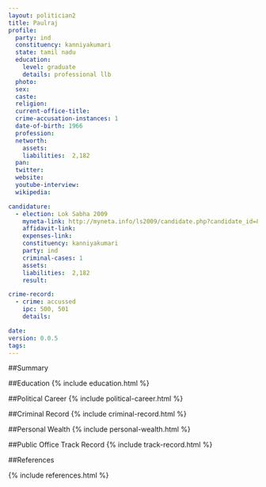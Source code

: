 ```yaml
---
layout: politician2
title: Paulraj
profile: 
  party: ind
  constituency: kanniyakumari
  state: tamil nadu
  education: 
    level: graduate
    details: professional llb
  photo: 
  sex: 
  caste: 
  religion: 
  current-office-title: 
  crime-accusation-instances: 1
  date-of-birth: 1966
  profession: 
  networth: 
    assets: 
    liabilities:  2,182
  pan: 
  twitter: 
  website: 
  youtube-interview: 
  wikipedia: 

candidature: 
  - election: Lok Sabha 2009
    myneta-link: http://myneta.info/ls2009/candidate.php?candidate_id=8628
    affidavit-link: 
    expenses-link: 
    constituency: kanniyakumari 
    party: ind
    criminal-cases: 1
    assets: 
    liabilities:  2,182
    result:  

crime-record: 
  - crime: accussed
    ipc: 500, 501
    details:    

date: 
version: 0.0.5
tags: 
---
```

##Summary


##Education
{% include education.html %}


##Political Career
{% include political-career.html %}


##Criminal Record
{% include criminal-record.html %}


##Personal Wealth
{% include personal-wealth.html %}


##Public Office Track Record
{% include track-record.html %}


##References


{% include references.html %}